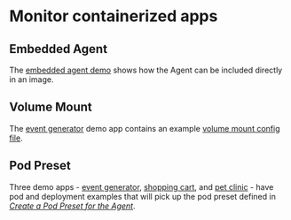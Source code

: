 # Monitor containerized apps

## Embedded Agent
The [embedded agent demo](embedded-agent) shows how the Agent can be included directly in an image.

## Volume Mount
The [event generator](event-generator) demo app contains an example [volume mount config file](event-generator/volume-mount.yaml).

## Pod Preset
Three demo apps - [event generator](event-generator), [shopping cart](shopping-cart), and [pet clinic](pet-clinic) - have pod and deployment examples that will pick up the pod preset defined in *[Create a Pod Preset for the Agent](../agent)*.
